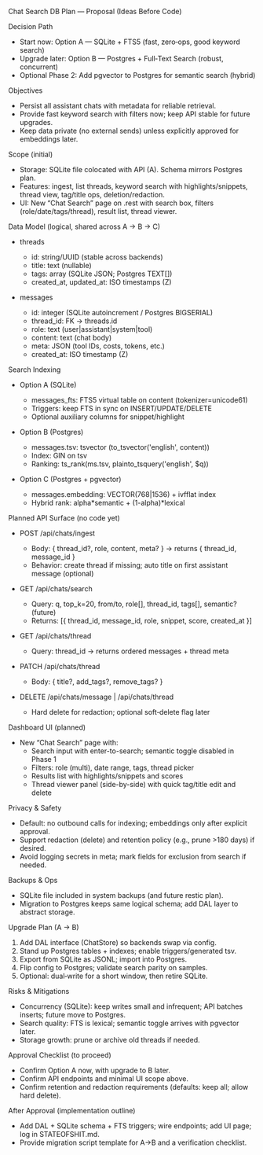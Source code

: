 Chat Search DB Plan — Proposal (Ideas Before Code)

Decision Path
- Start now: Option A — SQLite + FTS5 (fast, zero‑ops, good keyword search)
- Upgrade later: Option B — Postgres + Full‑Text Search (robust, concurrent)
- Optional Phase 2: Add pgvector to Postgres for semantic search (hybrid)

Objectives
- Persist all assistant chats with metadata for reliable retrieval.
- Provide fast keyword search with filters now; keep API stable for future upgrades.
- Keep data private (no external sends) unless explicitly approved for embeddings later.

Scope (initial)
- Storage: SQLite file colocated with API (A). Schema mirrors Postgres plan.
- Features: ingest, list threads, keyword search with highlights/snippets, thread view, tag/title ops, deletion/redaction.
- UI: New “Chat Search” page on .rest with search box, filters (role/date/tags/thread), result list, thread viewer.

Data Model (logical, shared across A → B → C)
- threads
  - id: string/UUID (stable across backends)
  - title: text (nullable)
  - tags: array (SQLite JSON; Postgres TEXT[])
  - created_at, updated_at: ISO timestamps (Z)

- messages
  - id: integer (SQLite autoincrement / Postgres BIGSERIAL)
  - thread_id: FK → threads.id
  - role: text (user|assistant|system|tool)
  - content: text (chat body)
  - meta: JSON (tool IDs, costs, tokens, etc.)
  - created_at: ISO timestamp (Z)

Search Indexing
- Option A (SQLite)
  - messages_fts: FTS5 virtual table on content (tokenizer=unicode61)
  - Triggers: keep FTS in sync on INSERT/UPDATE/DELETE
  - Optional auxiliary columns for snippet/highlight

- Option B (Postgres)
  - messages.tsv: tsvector (to_tsvector('english', content))
  - Index: GIN on tsv
  - Ranking: ts_rank(ms.tsv, plainto_tsquery('english', $q))

- Option C (Postgres + pgvector)
  - messages.embedding: VECTOR(768|1536) + ivfflat index
  - Hybrid rank: alpha*semantic + (1-alpha)*lexical

Planned API Surface (no code yet)
- POST /api/chats/ingest
  - Body: { thread_id?, role, content, meta? } → returns { thread_id, message_id }
  - Behavior: create thread if missing; auto title on first assistant message (optional)

- GET /api/chats/search
  - Query: q, top_k=20, from/to, role[], thread_id, tags[], semantic? (future)
  - Returns: [{ thread_id, message_id, role, snippet, score, created_at }]

- GET /api/chats/thread
  - Query: thread_id → returns ordered messages + thread meta

- PATCH /api/chats/thread
  - Body: { title?, add_tags?, remove_tags? }

- DELETE /api/chats/message | /api/chats/thread
  - Hard delete for redaction; optional soft‑delete flag later

Dashboard UI (planned)
- New “Chat Search” page with:
  - Search input with enter-to-search; semantic toggle disabled in Phase 1
  - Filters: role (multi), date range, tags, thread picker
  - Results list with highlights/snippets and scores
  - Thread viewer panel (side-by-side) with quick tag/title edit and delete

Privacy & Safety
- Default: no outbound calls for indexing; embeddings only after explicit approval.
- Support redaction (delete) and retention policy (e.g., prune >180 days) if desired.
- Avoid logging secrets in meta; mark fields for exclusion from search if needed.

Backups & Ops
- SQLite file included in system backups (and future restic plan).
- Migration to Postgres keeps same logical schema; add DAL layer to abstract storage.

Upgrade Plan (A → B)
1) Add DAL interface (ChatStore) so backends swap via config.
2) Stand up Postgres tables + indexes; enable triggers/generated tsv.
3) Export from SQLite as JSONL; import into Postgres.
4) Flip config to Postgres; validate search parity on samples.
5) Optional: dual‑write for a short window, then retire SQLite.

Risks & Mitigations
- Concurrency (SQLite): keep writes small and infrequent; API batches inserts; future move to Postgres.
- Search quality: FTS is lexical; semantic toggle arrives with pgvector later.
- Storage growth: prune or archive old threads if needed.

Approval Checklist (to proceed)
- Confirm Option A now, with upgrade to B later.
- Confirm API endpoints and minimal UI scope above.
- Confirm retention and redaction requirements (defaults: keep all; allow hard delete).

After Approval (implementation outline)
- Add DAL + SQLite schema + FTS triggers; wire endpoints; add UI page; log in STATEOFSHIT.md.
- Provide migration script template for A→B and a verification checklist.

